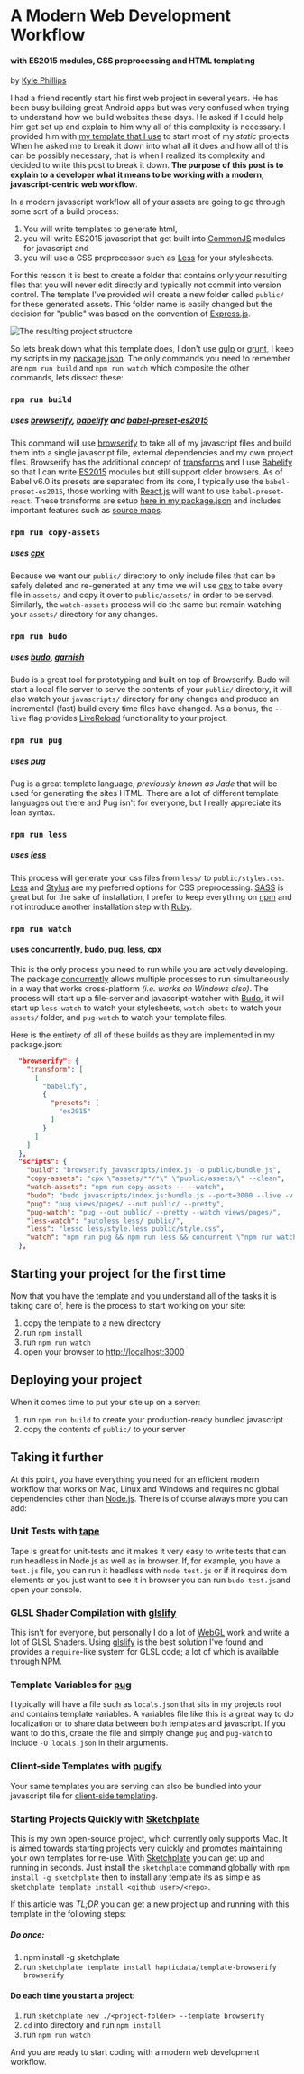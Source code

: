 # A Modern Web Development Workflow
#### with ES2015 modules, CSS preprocessing and HTML templating
by [Kyle Phillips](http://haptic-data.com)


I had a friend recently start his first web project in several years. He has been busy building great Android apps but was very confused when trying to understand how we build websites these days. He asked if I could help him get set up and explain to him why all of this complexity is necessary. I provided him with [my template that I use](http://github.com/hapticdata/template-browserify) to start most of my _static_ projects. When he asked me to break it down into what all it does and how all of this can be possibly necessary, that is when I realized its complexity and decided to write this post to break it down. **The purpose of this post is to explain to a developer what it means to be working with a modern, javascript-centric web workflow**.

In a modern javascript workflow all of your assets are going to go through some sort of a build process: 

1. You will write templates to generate html, 
2. you will write ES2015 javascript that get built into [CommonJS](http://wiki.commonjs.org/wiki/Modules/1.1) modules for javascript and
3. you will use a CSS preprocessor such as [Less](http://lesscss.org) for your stylesheets. 

For this reason it is best to create a folder that contains only your resulting files that you will never edit directly and typically not commit into version control. The template I've provided will create a new folder called `public/` for these generated assets. This folder name is easily changed but the decision for "public" was based on the convention of [Express.js](http://expressjs.com).

![The resulting project structore](./directory.png)

So lets break down what this template does, I don't use [gulp](http://gulpjs.com/) or [grunt](http://gruntjs.com), I keep my scripts in my [package.json](https://docs.npmjs.com/files/package.json). The only commands you need to remember are `npm run build` and `npm run watch` which composite the other commands, lets dissect these:

### `npm run build`
##### uses [browserify](http://browserify.org/), [babelify](http://babeljs.io) and [babel-preset-es2015](http://babeljs.io/docs/plugins/preset-es2015/)
This command will use [browserify](https://github.com/substack/node-browserify) to take all of my javascript files and build them into a single javascript file, external dependencies and my own project files. Browserify has the additional concept of [transforms](https://github.com/substack/module-deps#transforms) and I use [Babelify](https://github.com/babel/babelify) so that I can write [ES2015](https://babeljs.io/docs/learn-es2015/) modules but still support older browsers. As of Babel v6.0 its presets are separated from its core, I typically use the `babel-preset-es2015`, those working with [React.js](http://reactjs.org) will want to use `babel-preset-react`. These transforms are setup [here in my package.json](https://github.com/hapticdata/template-browserify/blob/master/template/package.json#L6) and includes important features such as [source maps](https://www.html5rocks.com/en/tutorials/developertools/sourcemaps/).

### `npm run copy-assets`
##### uses [cpx](https://www.npmjs.com/package/cpx)
Because we want our `public/` directory to only include files that can be safely deleted and re-generated at any time we will use [cpx](http://***) to take every file in `assets/` and copy it over to `public/assets/` in order to be served. Similarly, the  `watch-assets` process will do the same but remain watching your `assets/` directory for any changes.


### `npm run budo`
##### uses [budo](https://www.npmjs.com/package/budo), [garnish](https://www.npmjs.com/package/garnish)
Budo is a great tool for prototyping and built on top of Browserify. Budo will start a local file server to serve the contents of your `public/` directory, it will also watch your `javascripts/` directory for any changes and produce an incremental (fast) build every time files have changed. As a bonus, the `--live` flag provides [LiveReload](http://***) functionality to your project.



### `npm run pug`
##### uses [pug](https://www.npmjs.com/package/pug)
Pug is a great template language, _previously known as Jade_ that will be used for generating the sites HTML. There are a lot of different template languages out there and Pug isn't for everyone, but I really appreciate its lean syntax.


### `npm run less`
##### uses [less](http://lesscss.org)
This process will generate your css files from `less/` to `public/styles.css`. [Less](http://lesscss.org) and [Stylus](http://***) are my preferred options for CSS preprocessing. [SASS](http://sass-lang.com) is great but for the sake of installation, I prefer to keep everything on [npm](http://npmjs.org) and not introduce another installation step with [Ruby](http://ruby-lang.org).


### `npm run watch`
#### uses [concurrently](https://www.npmjs.com/package/concurrently), [budo](https://www.npmjs.com/package/budo), [pug](https://www.npmjs.com/package/pug), [less](http://lesscss.org), [cpx](https://www.npmjs.com/package/cpx)
This is the only process you need to run while you are actively developing. The package [concurrently](https://github.com/kimmobrunfeldt/concurrently) allows multiple processes to run simultaneously in a way that works cross-platform _(i.e. works on Windows also)_. The process will start up a file-server and javascript-watcher with [Budo](https://github.com/mattdesl/budo), it will start up `less-watch` to  watch your stylesheets, `watch-abets` to watch your `assets/` folder, and `pug-watch` to watch your template files.




Here is the entirety of all of these builds as they are implemented in my package.json:

```json
  "browserify": {
    "transform": [
      [
        "babelify",
        {
          "presets": [
            "es2015"
          ]
        }
      ]
    ]
  },
  "scripts": {
    "build": "browserify javascripts/index.js -o public/bundle.js",
    "copy-assets": "cpx \"assets/**/*\" \"public/assets/\" --clean",
    "watch-assets": "npm run copy-assets -- --watch",
    "budo": "budo javascripts/index.js:bundle.js --port=3000 --live -v --dir=public | garnish",
    "pug": "pug views/pages/ --out public/ --pretty",
    "pug-watch": "pug --out public/ --pretty --watch views/pages/",
    "less-watch": "autoless less/ public/",
    "less": "lessc less/style.less public/style.css",
    "watch": "npm run pug && npm run less && concurrent \"npm run watch-assets\" \"npm run pug-watch\" \"npm run budo\" \"npm run less-watch\""
  },
```




## Starting your project for the first time

Now that you have the template and you understand all of the tasks it is taking care of, here is the process to start working on your site:

1. copy the template to a new directory
2. run `npm install`
3. run `npm run watch`
4. open your browser to [http://localhost:3000](http://localhost:3000)

## Deploying your project

When it comes time to put your site up on a server:

1. run `npm run build` to create your production-ready bundled javascript
2. copy the contents of `public/` to your server


## Taking it further
At this point, you have everything you need for an efficient modern workflow that works on Mac, Linux and Windows and requires no global dependencies other than [Node.js](http://nodejs.org). There is of course always more you can add:

### Unit Tests with [tape](https://github.com/substack/tape)
Tape is great for unit-tests and it makes it very easy to write tests that can run headless in Node.js as well as in browser. If, for example, you have a `test.js` file, you can run it headless with `node test.js` or if it requires dom elements or you just want to see it in browser you can run `budo test.js`and open your console.


### GLSL Shader Compilation with [glslify](https://github.com/stackgl/glslify)
This isn't for everyone, but personally I do a lot of [WebGL](https://www.chromeexperiments.com/webgl) work and write a lot of GLSL Shaders. Using [glslify](https://github.com/stackgl/glslify) is the best solution I've found and provides a `require`-like system for GLSL code; a lot of which is available through NPM.


### Template Variables for [pug](http://pugjs.org)
I typically will have a file such as `locals.json` that sits in my projects root and contains template variables. A variables file like this is a great way to do localization or to share data between both templates and javascript. If you want to do this, create the file and simply change `pug` and `pug-watch` to include `-O locals.json` in their arguments.

### Client-side Templates with [pugify](https://github.com/sidorares/pugify)
Your same templates you are serving can also be bundled into your javascript file for [client-side templating](https://www.smashingmagazine.com/2012/12/client-side-templating/).


### Starting Projects Quickly with [Sketchplate](http://haptic-data.com/sketchplate)
This is my own open-source project, which currently only supports Mac. It is aimed towards starting projects very quickly and promotes maintaining your own templates for re-use. With [Sketchplate](http://github.com/hapticdata/sketchplate) you can get up and running in seconds. Just install the `sketchplate` command globally with `npm install -g sketchplate` then to install any template its as simple as `sketchplate template install <github_user>/<repo>`.

If this article was _TL;DR_ you can get a new project up and running with this template in the following steps:

##### Do once:
1. npm install -g sketchplate
2. run `sketchplate template install hapticdata/template-browserify browserify`

#### Do each time you start a project:
1. run  `sketchplate new ./<project-folder> --template browserify`
2. `cd` into directory and run `npm install`
3. run `npm run watch`

And you are ready to start coding with a modern web development workflow.